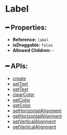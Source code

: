 # Label

## ━ Properties:

* **Reference:** `label`
* **isDraggable:** `false`
* **Allowed Children:** -

## ━ APIs:

* [create](createlabel.md)
* [setText](setlabeltext.md)
* [getText](getlabeltext.md)
* [clearColor](clearlabelcolor.md)
* [setColor](setlabelcolor.md)
* [getColor](getlabelcolor.md)
* [setHorizontalAlignment](setlabelhorizontalalignment.md)
* [getHorizontalAlignment](getlabelhorizontalalignment.md)
* [setVerticalAlignment](setlabelverticalalignment.md)
* [getVerticalAlignment](getlabelverticalalignment.md)

